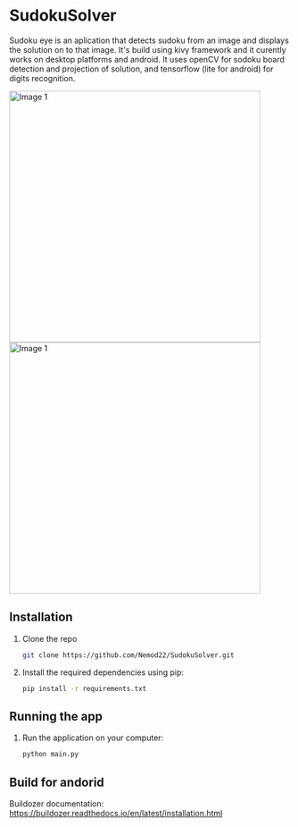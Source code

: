 # SudokuSolver
Sudoku eye is an aplication that detects sudoku from an image and displays the solution on to that image. It's build using kivy framework and it curently works on desktop platforms and android.
It uses openCV for sodoku board detection and projection of solution, and tensorflow (lite for android) for digits recognition.

<img src="https://github.com/Nemod22/SudokuSolver/assets/32578790/291ec800-9f00-43ad-85bd-0985b36be92e" alt="Image 1" width="450px">

<img src="https://github.com/Nemod22/SudokuSolver/assets/32578790/57e38f68-6adb-4f54-a8fc-2cca582094cb" alt="Image 1" width="450px">

## Installation
1. Clone the repo
   ```sh
   git clone https://github.com/Nemod22/SudokuSolver.git
   ```
2. Install the required dependencies using pip:
   ```sh
   pip install -r requirements.txt
   ```
## Running the app
1. Run the application on your computer:
   ```sh
   python main.py
   ```

## Build for andorid
Buildozer documentation: https://buildozer.readthedocs.io/en/latest/installation.html
